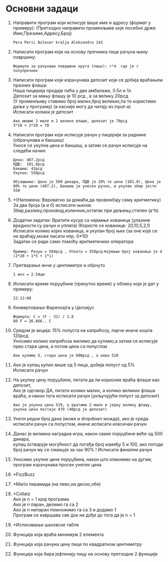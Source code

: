 # Основни задаци

1. Направити програм који исписује ваше име и адресу (формат у примеру): (Претходно направити променљиве које посебно држе Име,Презиме,Адресу,Број)

    ```Pera Peric Bulevar kralja Aleksandra 143```

2. Написати програм који на основу пречника пице рачуна њену површину:

    ```Формула за рачунање површине круга (пице): r²π  где је r полупречник```

3. Написати програм који израчунава депозит који се добија враћањем празних флаша:  
    Наша пицерија продаје пића у две амбалаже, 0.5л и 1л  
    Депозит за мању флашу је 10 рсд , а за велику 20рсд  
    (У променљиву ставимо број малих,број великих,па то користимо даље у програму) (а касније могу да читају из input-a)  
    Исписати колики је депозит

    ```Ако имамо 3 мале и 2 велике влаше, депозит је 70рсд  ```  
    ```3*10 + 2*20 = 70```

4. Написати програм који исписује рачун у пицерији за раднике (обрачунава и бакшиш)  
   Уносе се укупна цена и бакшиш, а затим се рачун исписује на следећи начин:

   ```Цена: 407.2рсд```  
   ```ПДВ:  101.8рсд```  
   ```Бакшиш: 41рсд```  
   ```Укупно: 550рсд```  

   ```Објашњење: Цена је 509 динара, ПДВ је 20% те цене (101.8), Цена је 80% те цене (407.2), Бакшиш је унесен ручно, и укупан збир јесте 550```

5. *(Напомена: Вероватно за домаћи,да провежбају саму аритметику)  
    За два броја (а и б) исписати њихов: Збир,разлику,производ,количник,остатак при дељењу,степен (а^b)

6. Додатни задатак: Вратити кусур са најмање кованица (улазнне вредности су рачун и уплата)  (Користе се кованице: 20,10,5,2,1)  
    Исписати колико којих кованица, и укупан број њих (за оне које се не враћају,може писати нпр. 0*10)  
    Задатак се ради само помоћу аритметичких оператора 

    ```Пример: Рачун = 504рсд , Уплата = 550рсд```
    ```Најмањи број кованица је 4 (2*20 + 1*5 + 1*1)```

7. Претварање инче у центиметре и обрнуто  
    
    ```1 инч = 2.54цм```

8. Исписати време поруџбине (тренутно време) у облику који је дат у примеру:

    ```22:12:08```

9. Конвертовање Фаренхајта у Целзијус

    ```Формула: C = (F - 32) / 1.8```  
    ```80 F = 26.666.. C```

10. Средом је акција: 15% попуста на каприћозу, парче иначе кошта 120рсд  
    Уносимо колико каприћоза желимо да купимо,а затим се исписује прво стара цена, а потом цена са попустом  

    ```Ако купимо 5, стара цена је 600рсд , а нова 510```

11. Ако је купац купио више од 5 пица, добија попуст од 5%  
    Исписати рачун

12. На укупну цену поруџбине, питати да ли корисник враћа флаше као депозит,  
    Ако је одговор ДА, питати колико малих, а колико великих флаша враћа, и након тога исписати рачун (укључујући попуст за депозит)

    ```Ако је укупна цена 519, а вратимо 2 мале и једну велику флашу, укупна цена постаје 479 (40рсд је депозит)```

13. Унети редни број дана (може и dropdown можда), ако је среда исписати рачун са попустом, иначе исписати класичан рачун  

14. Данас је велиика наградна игра, након сваке поруџбине веће од 500 динара,  
    купац остварује могућност да погађа број између 5 и 100, ако погоди број рачун му се смањује за чак 90% !
    Исписати финални рачун

15. Уносимо укупне цене поруџбина, након што кликнемо на дугме, програм израчунава просек унетих цена

16. *FizzBuzz

17. *Mario пирамида (на лево,на десно,обе)

18. *Collatz  
    Ако је n = 1 крај програма  
    Ако је n паран, делимо га са 2  
    Ако је n непаран помножимо га са 3 и додамо 1  
    Програм се извршава све док не дође до тога да је n = 1

19. *Исписивање шаховске табле

20. Функција која враћа минимум 2 елемента

21. Функција која рачуна цену пице по квадратном центиметру

22. Функција која бира јефтинију пицу на основу претходне 2 функције